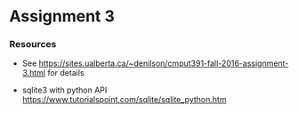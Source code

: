 # Assignment 3

### Resources

- See https://sites.ualberta.ca/~denilson/cmput391-fall-2016-assignment-3.html for details

- sqlite3 with python API https://www.tutorialspoint.com/sqlite/sqlite_python.htm
